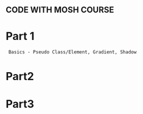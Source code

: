 ## CODE WITH MOSH COURSE
# Part 1
```
 Basics - Pseudo Class/Element, Gradient, Shadow
```
# Part2
# Part3